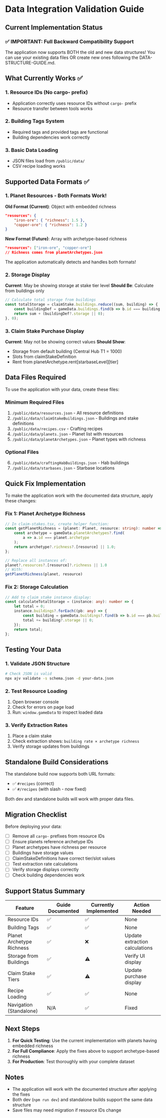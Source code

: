 # Data Integration Validation Guide

## Current Implementation Status

### ✅ IMPORTANT: Full Backward Compatibility Support

The application now supports BOTH the old and new data structures! You can use your existing data files OR create new ones following the DATA-STRUCTURE-GUIDE.md.

## What Currently Works ✅

### 1. Resource IDs (No cargo- prefix)
- Application correctly uses resource IDs without `cargo-` prefix
- Resource transfer between tools works

### 2. Building Tags System  
- Required tags and provided tags are functional
- Building dependencies work correctly

### 3. Basic Data Loading
- JSON files load from `/public/data/`
- CSV recipe loading works

## Supported Data Formats ✅

### 1. Planet Resources - Both Formats Work!

**Old Format (Current)**: Object with embedded richness
```json
"resources": {
    "iron-ore": { "richness": 1.5 },
    "copper-ore": { "richness": 1.2 }
}
```

**New Format (Future)**: Array with archetype-based richness
```json
"resources": ["iron-ore", "copper-ore"]
// Richness comes from planetArchetypes.json
```

The application automatically detects and handles both formats!

### 2. Storage Display
**Current**: May be showing storage at stake tier level
**Should Be**: Calculate from buildings only

```javascript
// Calculate total storage from buildings
const totalStorage = claimStake.buildings.reduce((sum, building) => {
    const buildingDef = gameData.buildings.find(b => b.id === building.id);
    return sum + (buildingDef?.storage || 0);
}, 0);
```

### 3. Claim Stake Purchase Display
**Current**: May not be showing correct values
**Should Show**:
- Storage from default building (Central Hub T1 = 1000)
- Slots from claimStakeDefinition
- Rent from planetArchetype.rent[starbaseLevel][tier]

## Data Files Required

To use the application with your data, create these files:

### Minimum Required Files
1. `/public/data/resources.json` - All resource definitions
2. `/public/data/claimStakeBuildings.json` - Buildings and stake definitions  
3. `/public/data/recipes.csv` - Crafting recipes
4. `/public/data/planets.json` - Planet list with resources
5. `/public/data/planetArchetypes.json` - Planet types with richness

### Optional Files
6. `/public/data/craftingHabBuildings.json` - Hab buildings
7. `/public/data/starbases.json` - Starbase locations

## Quick Fix Implementation

To make the application work with the documented data structure, apply these changes:

### Fix 1: Planet Archetype Richness
```typescript
// In claim-stakes.tsx, create helper function:
const getPlanetRichness = (planet: Planet, resource: string): number => {
    const archetype = gameData.planetArchetypes?.find(
        a => a.id === planet.archetype
    );
    return archetype?.richness?.[resource] || 1.0;
};

// Replace all instances of:
planet?.resources?.[resource]?.richness || 1.0
// With:
getPlanetRichness(planet, resource)
```

### Fix 2: Storage Calculation
```typescript
// Add to claim stake instance display:
const calculateTotalStorage = (instance: any): number => {
    let total = 0;
    instance.buildings?.forEach((pb: any) => {
        const building = gameData.buildings?.find(b => b.id === pb.buildingId);
        total += building?.storage || 0;
    });
    return total;
};
```

## Testing Your Data

### 1. Validate JSON Structure
```bash
# Check JSON is valid
npx ajv validate -s schema.json -d your-data.json
```

### 2. Test Resource Loading
1. Open browser console
2. Check for errors on page load
3. Run: `window.gameData` to inspect loaded data

### 3. Verify Extraction Rates
1. Place a claim stake
2. Check extraction shows: `building rate × archetype richness`
3. Verify storage updates from buildings

## Standalone Build Considerations

The standalone build now supports both URL formats:
- ✅ `#recipes` (correct)
- ✅ `#/recipes` (with slash - now fixed)

Both dev and standalone builds will work with proper data files.

## Migration Checklist

Before deploying your data:

- [ ] Remove all `cargo-` prefixes from resource IDs
- [ ] Ensure planets reference archetype IDs
- [ ] Planet archetypes have richness per resource
- [ ] Buildings have storage values
- [ ] ClaimStakeDefinitions have correct tier/slot values
- [ ] Test extraction rate calculations
- [ ] Verify storage displays correctly
- [ ] Check building dependencies work

## Support Status Summary

| Feature | Guide Documented | Currently Implemented | Action Needed |
|---------|-----------------|----------------------|---------------|
| Resource IDs | ✅ | ✅ | None |
| Building Tags | ✅ | ✅ | None |
| Planet Archetype Richness | ✅ | ❌ | Update extraction calculations |
| Storage from Buildings | ✅ | ⚠️ | Verify UI display |
| Claim Stake Tiers | ✅ | ⚠️ | Update purchase display |
| Recipe Loading | ✅ | ✅ | None |
| Navigation (Standalone) | N/A | ✅ | Fixed |

## Next Steps

1. **For Quick Testing**: Use the current implementation with planets having embedded richness
2. **For Full Compliance**: Apply the fixes above to support archetype-based richness
3. **For Production**: Test thoroughly with your complete dataset

## Notes

- The application will work with the documented structure after applying the fixes
- Both dev (`npm run dev`) and standalone builds support the same data structure
- Save files may need migration if resource IDs change
